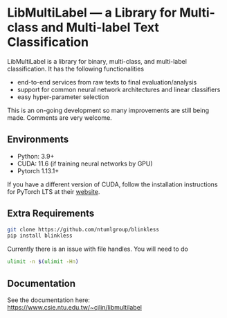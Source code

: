 # LibMultiLabel — a Library for Multi-class and Multi-label Text Classification

LibMultiLabel is a library for binary, multi-class, and multi-label classification. It has the following functionalities

- end-to-end services from raw texts to final evaluation/analysis
- support for common neural network architectures and linear classifiers
- easy hyper-parameter selection

This is an on-going development so many improvements are still being made. Comments are very welcome.

## Environments
- Python: 3.9+
- CUDA: 11.6 (if training neural networks by GPU)
- Pytorch 1.13.1+

If you have a different version of CUDA, follow the installation instructions for PyTorch LTS at their [website](https://pytorch.org/).

## Extra Requirements
```bash
git clone https://github.com/ntumlgroup/blinkless
pip install blinkless
```

Currently there is an issue with file handles. You will need to do
```bash
ulimit -n $(ulimit -Hn)
```

## Documentation
See the documentation here: https://www.csie.ntu.edu.tw/~cjlin/libmultilabel
